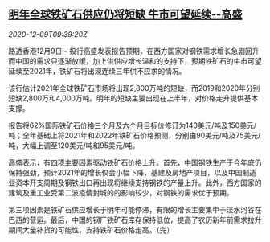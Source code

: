 <!--1607509395000-->
[明年全球铁矿石供应仍将短缺 牛市可望延续--高盛](https://cn.reuters.com/article/gs-global-iron-ore-supply-1209-idCNKBS28J124)
------

<div><i>2020-12-09T09:39:20Z</i></div><p>路透香港12月9日 - 投行高盛发表报告预期，在西方国家对钢铁需求增长急剧回升而中国的需求只逐渐放缓，加上供供应增长温和的支持下，预期铁矿石的牛市可望延续至2021年，铁矿石将出现连续三年供不应求的情况。</p><p>该行估计2021年全球铁矿石市场将出现2,800万吨的短缺，而2019和2020年分别短缺2,800万和4,000万吨。明年的短缺主要出现在上半年，对价格走升提供基本支撑。</p><p>报告将62%国际铁矿石价格三个月及六个月目标价修订为140美元/吨及150美元/吨；全年基础上将2021年和2022年铁矿石价格预测，分别由90美元/吨及75美元/吨，大幅上调至120美元/吨和95美元/吨。</p><p>高盛表示，有四项主要因素驱动铁矿石价格上升。首先，中国钢铁生产于今年底仍保持强劲，预计2021年的增长仅会小幅下降，基建及房地产项目，以及中国制造业资本开支周期及钢铁出口再出现将继续支持钢铁的产量上升。此外，西方国家的建筑及重工业受第二波疫情封城的的影响较少，对钢铁的需求优于预期。</p><p>第三项因素是铁矿石供应增长于明年可能停滞，有限的增长主要集中于淡水河谷在巴西的营运。最后，中国的钢厂铁矿石库存保持低位，提高了农历新年前需求拉升期间大量补货的可能性，支持铁矿石价格走高。（完）</p>
